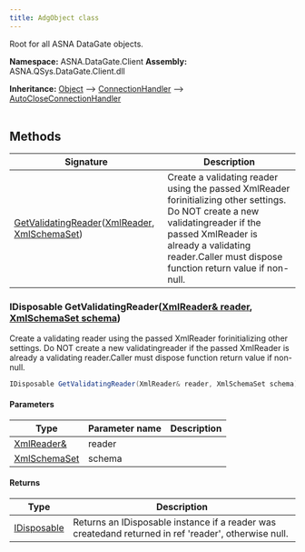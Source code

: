 ```yaml
---
title: AdgObject class
---
```


Root for all ASNA DataGate objects.

**Namespace:** ASNA.DataGate.Client
**Assembly:** ASNA.QSys.DataGate.Client.dll

**Inheritance:** [Object](https://docs.microsoft.com/en-us/dotnet/api/system.object) --> [ConnectionHandler](https://learn.microsoft.com/en-us/dotnet/api/microsoft.aspnetcore.connections.connectionhandler?view=aspnetcore-8.0) --> [AutoCloseConnectionHandler](/reference/datagate/datagate-client/auto-close-connection-handler.html)
<br>
<br>

## Methods

| Signature | Description |
| --- | --- |
| [GetValidatingReader](#getvalidatingreaderxmlreader-xmlschemaset)([XmlReader](https://learn.microsoft.com/en-us/dotnet/api/system.xml.xmlreader?view=net-8.0), [XmlSchemaSet](https://learn.microsoft.com/en-us/dotnet/api/system.xml.schema.xmlschemaset?view=net-8.0)) | Create a validating reader using the passed XmlReader forinitializing other settings.  Do NOT create a new validatingreader if the passed XmlReader is already a validating reader.Caller must dispose function return value if non-null.

### IDisposable GetValidatingReader([XmlReader& reader](https://learn.microsoft.com/en-us/dotnet/api/system.xml.xmlreader?view=net-8.0), [XmlSchemaSet schema](https://learn.microsoft.com/en-us/dotnet/api/system.xml.schema.xmlschemaset?view=net-8.0))

Create a validating reader using the passed XmlReader forinitializing other settings.  Do NOT create a new validatingreader if the passed XmlReader is already a validating reader.Caller must dispose function return value if non-null.

```cs
IDisposable GetValidatingReader(XmlReader& reader, XmlSchemaSet schema)
```

#### Parameters

| Type | Parameter name | Description
| --- | --- | ---
| [XmlReader&](https://learn.microsoft.com/en-us/dotnet/api/system.xml.xmlreader?view=net-8.0) | reader | 
| [XmlSchemaSet](https://learn.microsoft.com/en-us/dotnet/api/system.xml.schema.xmlschemaset?view=net-8.0) | schema | 

#### Returns

| Type | Description
| --- | ---
| [IDisposable](https://learn.microsoft.com/en-us/dotnet/api/system.idisposable?view=net-8.0) | Returns an IDisposable instance if a reader was createdand returned in ref 'reader', otherwise null.  
